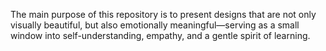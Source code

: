The main purpose of this repository is to present designs that are not only visually beautiful, but also emotionally meaningful—serving as a small window into self-understanding, empathy, and a gentle spirit of learning.
